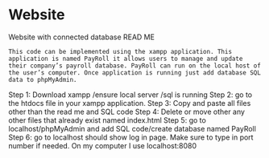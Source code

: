 # Website
Website with connected database
READ ME

	This code can be implemented using the xampp application. This application is named PayRoll it allows users to manage and update their company’s payroll database. PayRoll can run on the local host of the user’s computer. Once application is running just add database SQL data to phpMyAdmin.

Step 1: Download xampp /ensure local server /sql is running
Step 2: go to the htdocs file in your xampp application.
Step 3: Copy and paste all files other than the read me and SQL code
Step 4: Delete or move other any other files that already exist named index.html
Step 5: go to localhost/phpMyAdmin and add SQL code/create database named PayRoll
Step 6: go to localhost should show log in page. Make sure to type in port number if needed. On my computer I use localhost:8080

